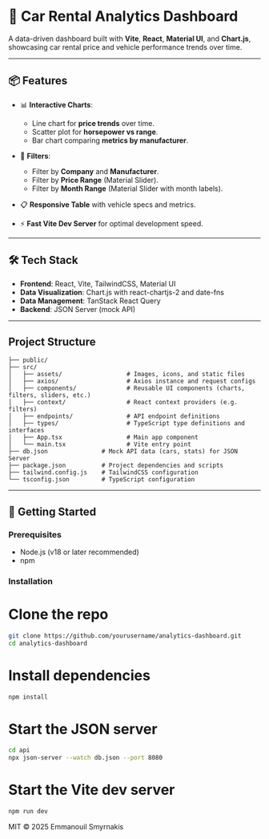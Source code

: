 # 🚗 Car Rental Analytics Dashboard

A data-driven dashboard built with **Vite**, **React**, **Material UI**, and **Chart.js**, showcasing car rental price and vehicle performance trends over time.

---

## 📦 Features

- 📊 **Interactive Charts**:
  - Line chart for **price trends** over time.
  - Scatter plot for **horsepower vs range**.
  - Bar chart comparing **metrics by manufacturer**.

- 🔎 **Filters**:
  - Filter by **Company** and **Manufacturer**.
  - Filter by **Price Range** (Material Slider).
  - Filter by **Month Range** (Material Slider with month labels).

- 📋 **Responsive Table** with vehicle specs and metrics.

- ⚡️ **Fast Vite Dev Server** for optimal development speed.

---

## 🛠️ Tech Stack

- **Frontend**: React, Vite, TailwindCSS, Material UI
- **Data Visualization**: Chart.js with react-chartjs-2 and date-fns
- **Data Management**: TanStack React Query
- **Backend**: JSON Server (mock API)

---

## Project Structure

```
├── public/
├── src/
│   ├── assets/                  # Images, icons, and static files
│   ├── axios/                   # Axios instance and request configs
│   ├── components/              # Reusable UI components (charts, filters, sliders, etc.)
│   ├── context/                 # React context providers (e.g. filters)
│   ├── endpoints/               # API endpoint definitions
│   ├── types/                   # TypeScript type definitions and interfaces
│   ├── App.tsx                  # Main app component
│   └── main.tsx                 # Vite entry point
├── db.json               # Mock API data (cars, stats) for JSON Server
├── package.json          # Project dependencies and scripts
├── tailwind.config.js    # TailwindCSS configuration
└── tsconfig.json         # TypeScript configuration
```

---

## 🚀 Getting Started

### Prerequisites

- Node.js (v18 or later recommended)
- npm

### Installation


# Clone the repo
```bash
git clone https://github.com/yourusername/analytics-dashboard.git
cd analytics-dashboard
```

# Install dependencies
```bash
npm install
```

# Start the JSON server
```bash
cd api
npx json-server --watch db.json --port 8080
```

# Start the Vite dev server
```bash
npm run dev
```

MIT © 2025 Emmanouil Smyrnakis
